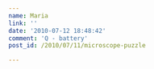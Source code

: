 ```yaml
---
name: Maria
link: ''
date: '2010-07-12 18:48:42'
comment: 'Q - battery'
post_id: /2010/07/11/microscope-puzzle

---
```



